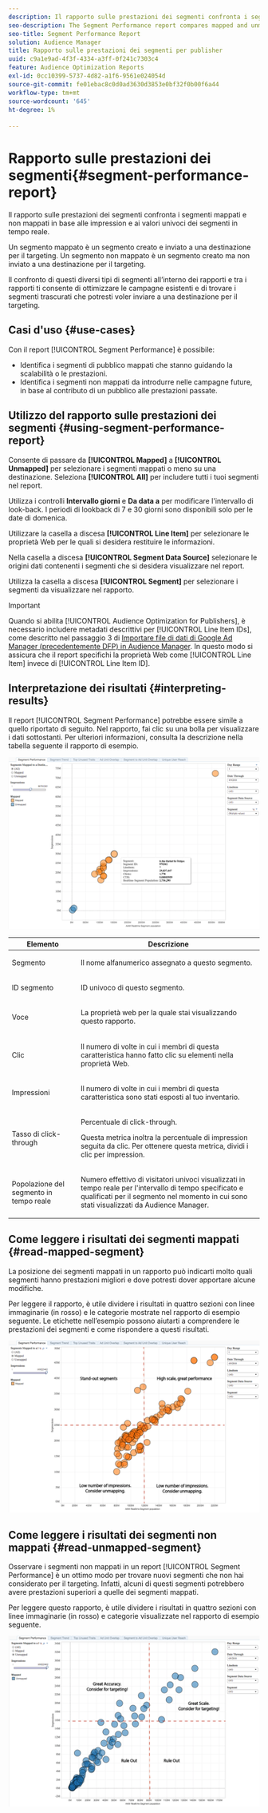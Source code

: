 ```yaml
---
description: Il rapporto sulle prestazioni dei segmenti confronta i segmenti mappati e non mappati in base alle impression e ai valori univoci dei segmenti in tempo reale. Un segmento mappato è un segmento creato e inviato a una destinazione per il targeting. Un segmento non mappato è un segmento creato ma non inviato a una destinazione per il targeting. Il confronto di questi diversi tipi di segmenti all’interno dei rapporti e tra i rapporti ti consente di ottimizzare le campagne esistenti e di trovare i segmenti trascurati che potresti voler inviare a una destinazione per il targeting.
seo-description: The Segment Performance report compares mapped and unmapped segments by impressions and Real-Time Segment Uniques. A mapped segment is a segment you create and send to a destination for targeting. An unmapped segment is a segment that you've created but have not sent to a destination for targeting. Comparing these different segment types within and between reports helps you optimize existing campaigns and find overlooked segments that you may want to send to a destination for targeting.
seo-title: Segment Performance Report
solution: Audience Manager
title: Rapporto sulle prestazioni dei segmenti per publisher
uuid: c9a1e9ad-4f3f-4334-a3ff-0f241c7303c4
feature: Audience Optimization Reports
exl-id: 0cc10399-5737-4d82-a1f6-9561e024054d
source-git-commit: fe01ebac8c0d0ad3630d3853e0bf32f0b00f6a44
workflow-type: tm+mt
source-wordcount: '645'
ht-degree: 1%

---
```


# Rapporto sulle prestazioni dei segmenti{#segment-performance-report}

Il rapporto sulle prestazioni dei segmenti confronta i segmenti mappati e non mappati in base alle impression e ai valori univoci dei segmenti in tempo reale.

Un segmento mappato è un segmento creato e inviato a una destinazione per il targeting. Un segmento non mappato è un segmento creato ma non inviato a una destinazione per il targeting.

Il confronto di questi diversi tipi di segmenti all’interno dei rapporti e tra i rapporti ti consente di ottimizzare le campagne esistenti e di trovare i segmenti trascurati che potresti voler inviare a una destinazione per il targeting.

## Casi d&#39;uso {#use-cases}

Con il report [!UICONTROL Segment Performance] è possibile:

* Identifica i segmenti di pubblico mappati che stanno guidando la scalabilità o le prestazioni.
* Identifica i segmenti non mappati da introdurre nelle campagne future, in base al contributo di un pubblico alle prestazioni passate.

## Utilizzo del rapporto sulle prestazioni dei segmenti {#using-segment-performance-report}

Consente di passare da **[!UICONTROL Mapped]** a **[!UICONTROL Unmapped]** per selezionare i segmenti mappati o meno su una destinazione. Seleziona **[!UICONTROL All]** per includere tutti i tuoi segmenti nel report.

Utilizza i controlli **Intervallo giorni** e **Da data a** per modificare l&#39;intervallo di look-back. I periodi di lookback di 7 e 30 giorni sono disponibili solo per le date di domenica.

Utilizzare la casella a discesa **[!UICONTROL Line Item]** per selezionare le proprietà Web per le quali si desidera restituire le informazioni.

Nella casella a discesa **[!UICONTROL Segment Data Source]** selezionare le origini dati contenenti i segmenti che si desidera visualizzare nel report.

Utilizza la casella a discesa **[!UICONTROL Segment]** per selezionare i segmenti da visualizzare nel rapporto.

>[!IMPORTANT]
>
>Quando si abilita [!UICONTROL Audience Optimization for Publishers], è necessario includere metadati descrittivi per [!UICONTROL Line Item IDs], come descritto nel passaggio 3 di [Importare file di dati di Google Ad Manager (precedentemente DFP) in Audience Manager](../../../reporting/audience-optimization-reports/aor-publishers/import-dfp.md). In questo modo si assicura che il report specifichi la proprietà Web come [!UICONTROL Line Item] invece di [!UICONTROL Line Item ID].

## Interpretazione dei risultati {#interpreting-results}

Il report [!UICONTROL Segment Performance] potrebbe essere simile a quello riportato di seguito. Nel rapporto, fai clic su una bolla per visualizzare i dati sottostanti. Per ulteriori informazioni, consulta la descrizione nella tabella seguente il rapporto di esempio.

![](assets/publisher_segment_performance.png)

<table id="table_AFE2540583C34835B04584693ADFD26A"> 
 <thead> 
  <tr> 
   <th colname="col1" class="entry"> Elemento </th> 
   <th colname="col2" class="entry"> Descrizione </th> 
  </tr>
 </thead>
 <tbody> 
  <tr> 
   <td colname="col1"> <p>Segmento </p> </td> 
   <td colname="col2"> <p>Il nome alfanumerico assegnato a questo segmento. </p> </td> 
  </tr> 
  <tr> 
   <td colname="col1"> <p>ID segmento </p> </td> 
   <td colname="col2"> <p>ID univoco di questo segmento. </p> </td> 
  </tr> 
  <tr> 
   <td colname="col1"> <p>Voce </p> </td> 
   <td colname="col2"> <p>La proprietà web per la quale stai visualizzando questo rapporto. </p> </td> 
  </tr> 
  <tr> 
   <td colname="col1"> <p>Clic </p> </td> 
   <td colname="col2"> <p>Il numero di volte in cui i membri di questa caratteristica hanno fatto clic su elementi nella proprietà Web. </p> </td> 
  </tr> 
  <tr> 
   <td colname="col1"> <p>Impressioni </p> </td> 
   <td colname="col2"> <p>Il numero di volte in cui i membri di questa caratteristica sono stati esposti al tuo inventario. </p> </td> 
  </tr> 
  <tr> 
   <td colname="col1"> <p>Tasso di click-through </p> </td> 
   <td colname="col2"> <p>Percentuale di click-through. </p> <p>Questa metrica inoltra la percentuale di impression seguita da clic. Per ottenere questa metrica, dividi i clic per impression. </p> </td> 
  </tr> 
  <tr> 
   <td colname="col1"> <p>Popolazione del segmento in tempo reale </p> </td> 
   <td colname="col2"> <p>Numero effettivo di visitatori univoci visualizzati in tempo reale per l'intervallo di tempo specificato e qualificati per il segmento nel momento in cui sono stati visualizzati da <span class="keyword"> Audience Manager</span>. </p> </td> 
  </tr> 
 </tbody> 
</table>

## Come leggere i risultati dei segmenti mappati {#read-mapped-segment}

La posizione dei segmenti mappati in un rapporto può indicarti molto quali segmenti hanno prestazioni migliori e dove potresti dover apportare alcune modifiche.

Per leggere il rapporto, è utile dividere i risultati in quattro sezioni con linee immaginarie (in rosso) e le categorie mostrate nel rapporto di esempio seguente. Le etichette nell’esempio possono aiutarti a comprendere le prestazioni dei segmenti e come rispondere a questi risultati.

![](assets/publisher_segment_performance_mapped.png)

## Come leggere i risultati dei segmenti non mappati {#read-unmapped-segment}

Osservare i segmenti non mappati in un report [!UICONTROL Segment Performance] è un ottimo modo per trovare nuovi segmenti che non hai considerato per il targeting. Infatti, alcuni di questi segmenti potrebbero avere prestazioni superiori a quelle dei segmenti mappati.

Per leggere questo rapporto, è utile dividere i risultati in quattro sezioni con linee immaginarie (in rosso) e categorie visualizzate nel rapporto di esempio seguente.

![](assets/publisher_segment_performance_unmapped.png)
